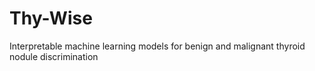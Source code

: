 # Thy-Wise
Interpretable machine learning models for benign and malignant thyroid nodule discrimination
